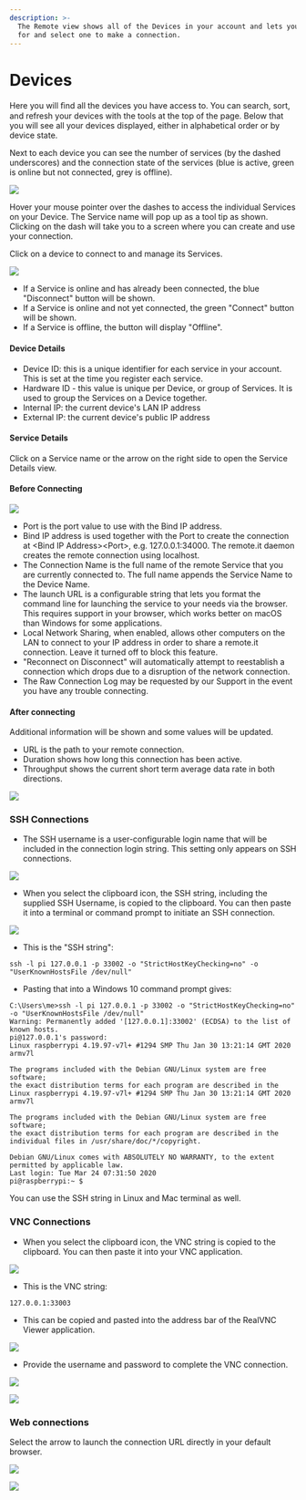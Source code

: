 ```yaml
---
description: >-
  The Remote view shows all of the Devices in your account and lets you search
  for and select one to make a connection.
---
```


# Devices

Here you will ﬁnd all the devices you have access to. You can search, sort, and refresh your devices with the tools at the top of the page. Below that you will see all your devices displayed, either in alphabetical order or by device state.

Next to each device you can see the number of services \(by the dashed underscores\)  and the connection  state of the services \(blue is active, green is online but not connected, grey is offline\).

![](../../../.gitbook/assets/image%20%28185%29.png)

Hover your mouse pointer over the dashes to access the individual Services on your Device.  The Service name will pop up as a tool tip as shown.  Clicking on the dash will take you to a screen where you can create and use your connection.

Click on a device to connect to and manage its Services.

![](../../../.gitbook/assets/image%20%28420%29.png)

* If a Service is online and has already been connected, the blue "Disconnect" button will be shown.
* If a Service is online and not yet connected, the green "Connect" button will be shown.
* If a Service is offline, the button will display "Offline".

#### Device Details

* Device ID: this is a unique identifier for each service in your account.  This is set at the time you register each service.
* Hardware ID - this value is unique per Device, or group of Services.  It is used to group the Services on a Device together.
* Internal IP: the current device's LAN IP address
* External IP: the current device's public IP address

#### Service Details

Click on a Service name or the arrow on the right side to open the Service Details view.

#### Before Connecting

![](../../../.gitbook/assets/image%20%2844%29.png)

* Port is the port value to use with the Bind IP address. 
* Bind IP address is used together with the Port to create the connection at &lt;Bind IP Address&gt;&lt;Port&gt;, e.g. 127.0.0.1:34000.  The remote.it daemon creates the remote connection using localhost.
* The Connection Name is the full name of the remote Service that you are currently connected to.  The full name appends the Service Name to the Device Name.
* The launch URL is a configurable string that lets you format the command line for launching the service to your needs via the browser.    This requires support in your browser, which works better on macOS than Windows for some applications.
* Local Network Sharing, when enabled, allows other computers on the LAN to connect to your IP address in order to share a remote.it connection.  Leave it turned off to block this feature.
* "Reconnect on Disconnect" will automatically attempt to reestablish a connection which drops due to a disruption of the network connection.
* The Raw Connection Log may be requested by our Support in the event you have any trouble connecting.

#### After connecting

Additional information will be shown and some values will be updated.

* URL is the path to your remote connection.  
* Duration shows how long this connection has been active.
* Throughput shows the current short term average data rate in both directions.

![](../../../.gitbook/assets/image%20%289%29.png)

### SSH Connections

* The SSH username is a user-configurable login name that will be included in the connection login string.  This setting only appears on SSH connections.  

![](../../../.gitbook/assets/image%20%28317%29.png)

* When you select the clipboard icon, the SSH string, including the supplied SSH Username, is copied to the clipboard.  You can then paste it into a terminal or command prompt to initiate an SSH connection.

![](../../../.gitbook/assets/image%20%28368%29.png)

* This is the "SSH string":

```text
ssh -l pi 127.0.0.1 -p 33002 -o "StrictHostKeyChecking=no" -o "UserKnownHostsFile /dev/null"
```

* Pasting that into a Windows 10 command prompt gives:

```text
C:\Users\me>ssh -l pi 127.0.0.1 -p 33002 -o "StrictHostKeyChecking=no" -o "UserKnownHostsFile /dev/null"
Warning: Permanently added '[127.0.0.1]:33002' (ECDSA) to the list of known hosts.
pi@127.0.0.1's password:
Linux raspberrypi 4.19.97-v7l+ #1294 SMP Thu Jan 30 13:21:14 GMT 2020 armv7l

The programs included with the Debian GNU/Linux system are free software;
the exact distribution terms for each program are described in the
Linux raspberrypi 4.19.97-v7l+ #1294 SMP Thu Jan 30 13:21:14 GMT 2020 armv7l

The programs included with the Debian GNU/Linux system are free software;
the exact distribution terms for each program are described in the
individual files in /usr/share/doc/*/copyright.

Debian GNU/Linux comes with ABSOLUTELY NO WARRANTY, to the extent
permitted by applicable law.
Last login: Tue Mar 24 07:31:50 2020
pi@raspberrypi:~ $
```

You can use the SSH string in Linux and Mac terminal as well.

### VNC Connections

* When you select the clipboard icon, the VNC string is copied to the clipboard.  You can then paste it into your VNC application.

![](../../../.gitbook/assets/image%20%28175%29.png)

* This is the VNC string:

```text
127.0.0.1:33003
```

* This can be copied and pasted into the address bar of the RealVNC Viewer application.

![](../../../.gitbook/assets/image%20%2840%29.png)

* Provide the username and password to complete the VNC connection.

![](../../../.gitbook/assets/image%20%2825%29.png)

![](../../../.gitbook/assets/image%20%28327%29.png)

### Web connections

Select the arrow to launch the connection URL directly in your default browser.

![](../../../.gitbook/assets/image%20%28432%29.png)

![](../../../.gitbook/assets/image%20%28102%29.png)

